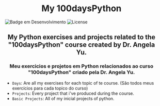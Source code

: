  <h1 align="center"> My 100daysPython </h1>

![Badge em Desenvolvimento](http://img.shields.io/static/v1?label=STATUS&message=EM%20DESENVOLVIMENTO&color=GREEN&style=for-the-badge) 
![License](https://img.shields.io/bower/l/Mi?style=for-the-badge)

<h2 align="center"> My Python exercises and projects related to the "100daysPython" course created by Dr. Angela Yu. </h2>

<h3 align="center">Meu exercicios e projetos em Python relacionados ao curso "100daysPython" criado pela Dr. Angela Yu. </h3>


- `Days`: Are all my exercises for each topic of te course.  (São todos meus exercícios para cada topico do curso)
- `Projects`: Every project that i've produced during the course.
- `Basic Projects`: All of my inicial projects of python.


